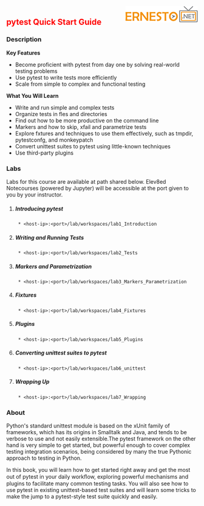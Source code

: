 <img align="right" src="./logo.png">

<h2><span style="color:red;">pytest Quick Start Guide</span></h2>

### Description

**Key Features**
- Become proficient with pytest from day one by solving real-world testing problems
- Use pytest to write tests more efficiently
- Scale from simple to complex and functional testing


**What You Will Learn**
- Write and run simple and complex tests
- Organize tests in fles and directories
- Find out how to be more productive on the command line
- Markers and how to skip, xfail and parametrize tests
- Explore fxtures and techniques to use them effectively, such as tmpdir, pytestconfg, and monkeypatch
- Convert unittest suites to pytest using little-known techniques
- Use third-party plugins


### Labs

Labs for this course are available at path shared below. Elev8ed Notecourses (powered by Jupyter) will be accessible at the port given to you by your instructor.

1. ##### Introducing pytest
		* <host-ip>:<port>/lab/workspaces/lab1_Introduction
2. ##### Writing and Running Tests
		* <host-ip>:<port>/lab/workspaces/lab2_Tests
3. ##### Markers and Parametrization
		* <host-ip>:<port>/lab/workspaces/lab3_Markers_Parametrization
4. ##### Fixtures
		* <host-ip>:<port>/lab/workspaces/lab4_Fixtures
5. ##### Plugins
		* <host-ip>:<port>/lab/workspaces/lab5_Plugins
6. ##### Converting unittest suites to pytest
		* <host-ip>:<port>/lab/workspaces/lab6_unittest
7. ##### Wrapping Up
		* <host-ip>:<port>/lab/workspaces/lab7_Wrapping


### About
Python's standard unittest module is based on the xUnit family of frameworks, which has its origins in Smalltalk and Java, and tends to be verbose to use and not easily extensible.The pytest framework on the other hand is very simple to get started, but powerful enough to cover complex testing integration scenarios, being considered by many the true Pythonic approach to testing in Python.

In this book, you will learn how to get started right away and get the most out of pytest in your daily workﬂow, exploring powerful mechanisms and plugins to facilitate many common testing tasks. You will also see how to use pytest in existing unittest-based test suites and will learn some tricks to make the jump to a pytest-style test suite quickly and easily.
